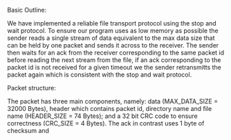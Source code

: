 
Basic Outline:

We have implemented a reliable file transport protocol using the stop and wait protocol. To ensure our program uses as low memory as possible the sender reads a single stream of data equivalent to the max data size that can be held by one packet and sends it across to the receiver. The sender then waits for an ack from the receiver corresponding to the same packet id before reading the next stream from the file, if an ack corresponding to the packet id is not received for a given timeout we the sender retransmitts the packet again which is consistent with the stop and wait protocol.

Packet structure:

The packet has three main components, namely: data (MAX_DATA_SIZE = 32000 Bytes), header which contains packet id, directory name and file name (HEADER_SIZE = 74 Bytes);  and a 32 bit CRC code to ensure correctness (CRC_SIZE = 4 Bytes). The ack in contrast uses 1 byte of checksum and 

